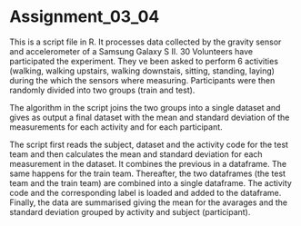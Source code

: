 # Assignment_03_04

This is a script file in R. It processes data collected by the gravity sensor and accelerometer of a Samsung Galaxy S II.
30 Volunteers have participated the experiment. They ve been asked to perform 6 activities (walking, walking upstairs, walking
downstais, sitting, standing, laying) during the which the sensors where measuring. Participants were then randomly divided into
two groups (train and test).

The algorithm in the script joins the two groups into a single dataset and gives as output a final dataset with the mean and
standard deviation of the measurements for each activity and for each participant.

The script first reads the subject, dataset and the activity code for the test team and then calculates the mean and standard deviation for each measurement in the dataset. It combines the previous in a dataframe. The same happens for the train team. Thereafter, the two dataframes (the test team and the train team) are combined into a single dataframe. The activity code and the corresponding label is loaded and added to the dataframe. Finally, the data are summarised giving the mean for the avarages and the standard deviation grouped by activity and subject (participant).
